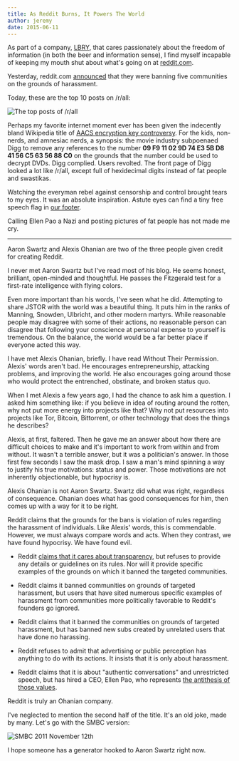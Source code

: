 ```yaml
---
title: As Reddit Burns, It Powers The World
author: jeremy
date: 2015-06-11
---
```


As part of a company, [LBRY](https://lbry.io), that cares passionately about the freedom of information (in both the beer and information sense), I find myself incapable of keeping my mouth shut about what's going on at [reddit.com](http://reddit.com/).

Yesterday, reddit.com [announced](https://www.reddit.com/r/announcements/comments/39bpam/removing_harassing_subreddits/) that they were banning five communities on the grounds of harassment.

Today, these are the top 10 posts on /r/all:

![The top posts of /r/all](http://i.imgur.com/RhFZDgs.png)

Perhaps my favorite internet moment ever has been given the indecently bland Wikipedia title of [AACS encryption key controversy](http://en.wikipedia.org/wiki/AACS_encryption_key_controversy). For the kids, non-nerds, and amnesiac nerds, a synopsis: the movie industry subpoenaed Digg to remove any references to the number **09 F9 11 02 9D 74 E3 5B D8 41 56 C5 63 56 88 C0** on the grounds that the number could be used to decrypt DVDs. Digg complied. Users revolted. The front page of Digg looked a lot like /r/all, except full of hexidecimal digits instead of fat people and swastikas.

Watching the everyman rebel against censorship and control brought tears to my eyes. It was an absolute inspiration. Astute eyes can find a tiny free speech flag in [our footer](https://lbry.io/why).

Calling Ellen Pao a Nazi and posting pictures of fat people has not made me cry.

---

Aaron Swartz and Alexis Ohanian are two of the three people given credit for creating Reddit.

I never met Aaron Swartz but I've read most of his blog. He seems honest, brilliant, open-minded and thoughtful. He passes the Fitzgerald test for a first-rate intelligence with flying colors.

Even more important than his words, I've seen what he did. Attempting to share JSTOR with the world was a beautiful thing. It puts him in the ranks of Manning, Snowden, Ulbricht, and other modern martyrs. While reasonable people may disagree with some of their actions, no reasonable person can disagree that following your conscience at personal expense to yourself is tremendous. On the balance, the world would be a far better place if everyone acted this way.

I have met Alexis Ohanian, briefly. I have read Without Their Permission. Alexis' words aren't bad. He encourages entrepreneurship, attacking problems, and improving the world. He also encourages going around those who would protect the entrenched, obstinate, and broken status quo.

When I met Alexis a few years ago, I had the chance to ask him a question. I asked him something like: if you believe in idea of routing around the rotten, why not put more energy into projects like that? Why not put resources into projects like Tor, Bitcoin, Bittorrent, or other technology that does the things he describes?

Alexis, at first, faltered. Then he gave me an answer about how there are difficult choices to make and it's important to work from within and from without. It wasn't a terrible answer, but it was a politician's answer. In those first few seconds I saw the mask drop. I saw a man's mind spinning a way to justify his true motivations: status and power. Those motivations are not inherently objectionable, but hypocrisy is.

Alexis Ohanian is not Aaron Swartz. Swartz did what was right, regardless of consequence. Ohanian does what has good consequences for him, then comes up with a way for it to be right.

Reddit claims that the grounds for the bans is violation of rules regarding the harassment of individuals. Like Alexis' words, this is commendable. However, we must always compare words and acts. When they contrast, we have found hypocrisy. We have found evil.

- Reddit [claims that it cares about transparency](http://www.reddit.com/r/announcements/comments/35uyil/transparency_is_important_to_us_and_today_we_take/), but refuses to provide any details or guidelines on its rules. Nor will it provide specific examples of the grounds on which it banned the targeted communities.

- Reddit claims it banned communities on grounds of targeted harassment, but users that have sited numerous specific examples of harassment from communities more politically favorable to Reddit's founders go ignored.

- Reddit claims that it banned the communities on grounds of targeted harassment, but has banned new subs created by unrelated users that have done no harassing.

- Reddit refuses to admit that advertising or public perception has anything to do with its actions. It insists that it is only about harassment.

- Reddit claims that it is about "authentic conversations" and unrestricted speech, but has hired a CEO, Ellen Pao, who represents [the antithesis of those values](http://fortune.com/2015/06/05/ellen-paos-appeal-is-now-about-the-money/).

Reddit is truly an Ohanian company.

I've neglected to mention the second half of the title. It's an old joke, made by many. Let's go with the SMBC version:

![SMBC 2011 November 12th](http://www.smbc-comics.com/comics/20111112.gif)

I hope someone has a generator hooked to Aaron Swartz right now.